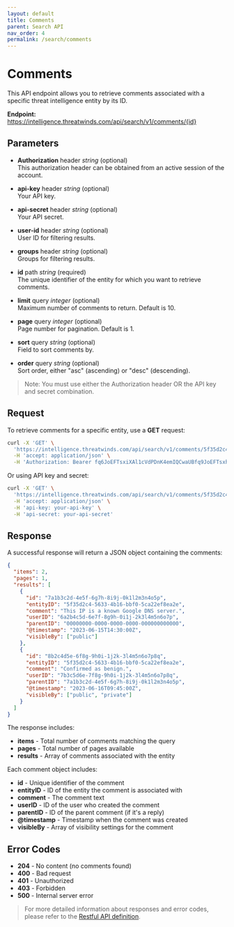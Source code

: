 ```yaml
---
layout: default
title: Comments
parent: Search API
nav_order: 4
permalink: /search/comments
---
```


# Comments

This API endpoint allows you to retrieve comments associated with a specific threat intelligence entity by its ID.

**Endpoint:** https://intelligence.threatwinds.com/api/search/v1/comments/{id}

## Parameters

* **Authorization** header _string_ (optional)  
  This authorization header can be obtained from an active session of the account.

* **api-key** header _string_ (optional)  
  Your API key.

* **api-secret** header _string_ (optional)  
  Your API secret.

* **user-id** header _string_ (optional)  
  User ID for filtering results.

* **groups** header _string_ (optional)  
  Groups for filtering results.

* **id** path _string_ (required)  
  The unique identifier of the entity for which you want to retrieve comments.

* **limit** query _integer_ (optional)  
  Maximum number of comments to return. Default is 10.

* **page** query _integer_ (optional)  
  Page number for pagination. Default is 1.

* **sort** query _string_ (optional)  
  Field to sort comments by.

* **order** query _string_ (optional)  
  Sort order, either "asc" (ascending) or "desc" (descending).

> Note: You must use either the Authorization header OR the API key and secret combination.

## Request

To retrieve comments for a specific entity, use a **GET** request:

```bash
curl -X 'GET' \
  'https://intelligence.threatwinds.com/api/search/v1/comments/5f35d2c4-5633-4b16-bbf0-5ca22ef8ea2e?limit=10&page=1' \
  -H 'accept: application/json' \
  -H 'Authorization: Bearer fq6JoEFTsxiXAl1cVdPDnK4emIQCwaUBfq9JoEFTsxhXAl1cVxPDnK4emIQCwaUB'
```

Or using API key and secret:

```bash
curl -X 'GET' \
  'https://intelligence.threatwinds.com/api/search/v1/comments/5f35d2c4-5633-4b16-bbf0-5ca22ef8ea2e?limit=10&page=1' \
  -H 'accept: application/json' \
  -H 'api-key: your-api-key' \
  -H 'api-secret: your-api-secret'
```

## Response

A successful response will return a JSON object containing the comments:

```json
{
  "items": 2,
  "pages": 1,
  "results": [
    {
      "id": "7a1b3c2d-4e5f-6g7h-8i9j-0k1l2m3n4o5p",
      "entityID": "5f35d2c4-5633-4b16-bbf0-5ca22ef8ea2e",
      "comment": "This IP is a known Google DNS server.",
      "userID": "6a2b4c5d-6e7f-8g9h-0i1j-2k3l4m5n6o7p",
      "parentID": "00000000-0000-0000-0000-000000000000",
      "@timestamp": "2023-06-15T14:30:00Z",
      "visibleBy": ["public"]
    },
    {
      "id": "8b2c4d5e-6f8g-9h0i-1j2k-3l4m5n6o7p8q",
      "entityID": "5f35d2c4-5633-4b16-bbf0-5ca22ef8ea2e",
      "comment": "Confirmed as benign.",
      "userID": "7b3c5d6e-7f8g-9h0i-1j2k-3l4m5n6o7p8q",
      "parentID": "7a1b3c2d-4e5f-6g7h-8i9j-0k1l2m3n4o5p",
      "@timestamp": "2023-06-16T09:45:00Z",
      "visibleBy": ["public", "private"]
    }
  ]
}
```

The response includes:

* **items** - Total number of comments matching the query
* **pages** - Total number of pages available
* **results** - Array of comments associated with the entity

Each comment object includes:
* **id** - Unique identifier of the comment
* **entityID** - ID of the entity the comment is associated with
* **comment** - The comment text
* **userID** - ID of the user who created the comment
* **parentID** - ID of the parent comment (if it's a reply)
* **@timestamp** - Timestamp when the comment was created
* **visibleBy** - Array of visibility settings for the comment

## Error Codes

* **204** - No content (no comments found)
* **400** - Bad request
* **401** - Unauthorized
* **403** - Forbidden
* **500** - Internal server error

> For more detailed information about responses and error codes, please refer to the [Restful API definition](https://intelligence.threatwinds.com/api/search/v1/swagger/index.html).
